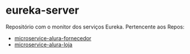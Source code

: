 # eureka-server
Repositório com o monitor dos serviços Eureka. Pertencente aos Repos: 
- [microservice-alura-fornecedor](https://github.com/diogeneschagas/microservice-alura-fornecedor)
- [microservice-alura-loja](https://github.com/diogeneschagas/microservice-alura-loja)
